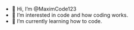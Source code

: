 - 👋 Hi, I’m @MaximCode123
- 👀 I’m interested in code and how coding works.
- 🌱 I’m currently learning how to code.
<!---
MaximCode123/MaximCode123 is a ✨ special ✨ repository because its `README.md` (this file) appears on your GitHub profile.
You can click the Preview link to take a look at your changes.
--->
